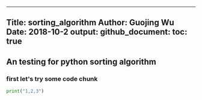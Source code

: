 -----
Title: sorting_algorithm
Author: Guojing Wu
Date: 2018-10-2
output: 
    github_document:
        toc: true
-----

## An testing for python sorting algorithm

### first let's try some code chunk

```python
print("1,2,3")
```

